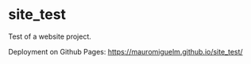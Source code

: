 # site_test

Test of a website project.

Deployment on Github Pages:  https://mauromiguelm.github.io/site_test/
